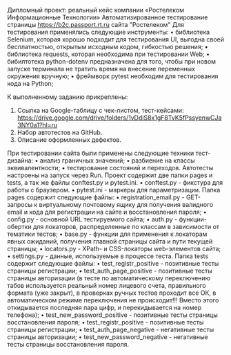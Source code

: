 Дипломный проект: реальный кейс компании «Ростелеком Информационные Технологии»
Автоматизированное тестирование страницы https://b2c.passport.rt.ru сайта "Ростелеком"
Для тестирования применялись следующие инструменты:
•	библиотека Selenium, которая хорошо подходит для тестирования UI, выгодна своей бесплатностью, открытым исходным кодом, гибкостью решения;
•	библиотека requests, которая необходима при тестировании Web;
•	бибилтотека python-dotenv предназначена для того, чтобы при новом запуске терминала не тратить время на внесение переменных окружения вручную;
•	фреймворк pytest необходим для тестирования кода на Python;

К выполненному заданию прикреплены:
1.	Ссылка на Google-таблицу с чек-листом, тест-кейсами: https://drive.google.com/drive/folders/1vDdiS8x1gF8TvK5fPssyenwCJa3NY0a1?hl=ru
2.	Набор автотестов на GitHub.
3.	Описание оформленных дефектов. 

При тестировании сайта были применены следующие техники тест-дизайна:
•	анализ граничных значений;
•	разбиение на классы эквивалентности;
•	тестирование состояний и переходов.
Автотесты настроены на запуск через Run.
Проект содержит две папки pages и tests, а так же файлы conftest.py и pytest.ini.
•	conftest.py - фикстура для работы с браузером.
•	pytest.ini - маркеры для параметризации.
Папка pages содержит следующие файлы:
•	registration_email.py - GET-запросы к виртуальному почтовому ящику для получения валидного email и кода для регистрации на сайте и восстановления пароля;
•	config.py - основной URL тестируемого сайта;
•	auth.py - функции-обертки для локаторов, распределенные по классам в зависимости от тематики тестов;
•	base.py - функции для применения к локаторам явных ожиданий, получения главной страницы сайта и пути текущей страницы;
•	locators.py - XPath- и CSS-локаторы web-элементов сайта;
•	settings.py - данные, используемые в процессе теста.
Папка tests содержит следующие файлы:
•	test_registr_positive - позитивные тесты страницы регистрации;
•	test_auth_page_positive - позитивные тесты страницы авторизации (в тесте по автоматическому переключению табов используется реальный номер лицевого счета, правильного формата (уже закрыт), в проверках ручных тестов проходит все ОК, в автоматическом режиме переключения не происходит!!! Вместо этого откидывается последняя пара цифр, и перекидывается на номер телефона);
•	test_new_password_positive - позитивные тесты страницы восстановления пароля;
•	test_registr_positive - позитивные тесты страницы регистрации;
•	test_auth_page_negative - негативные тесты страницы авторизации;
•	test_new_password_negative - негативные тесты страницы восстановления пароля.

